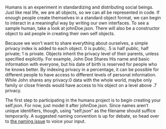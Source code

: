 Humans is an experiment in standardizing and distributing social beings. Just like real life, we are all objects, so we can all be represented in code. If enough people create themselves in a standard object format, we can begin to interact in a meaningful way by writing our own interfaces. To see a sample human, take a look at johnDoe.json. There will also be a constructor object to aid people in creating their own self objects.

Because we won’t want to share everything about ourselves, a simple privacy index is added to each object. 0 is public; .5 is half public, half private; 1 is private. Objects inherit the privacy level of their parents, unless specified explicitly. For example, John Doe Shares His name and basic information with everyone, but his date of birth is reserved for people who he knows better. By indexing privacy in a percentage, it can be possible for different people to have access to different levels of personal information. While John shares any privacy:0 data with the whole world, maybe only family or close friends would have access to his object on a level above .7 privacy.

The first step to participating in the humans project is to begin creating your self.json. For now, just model it after johnDoe.json. Since names aren’t unique identifiers, though, using “self.json” as the filename should suffice temporarily. A suggested naming convention is up for debate, so head over to [the naming issue](https://github.com/kevincoleman/humans/issues/1) to voice your input.
